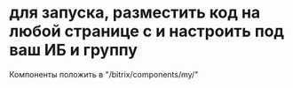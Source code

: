 # для запуска, разместить код на любой странице с и настроить под ваш ИБ и группу
Компоненты положить в "/bitrix/components/my/"

